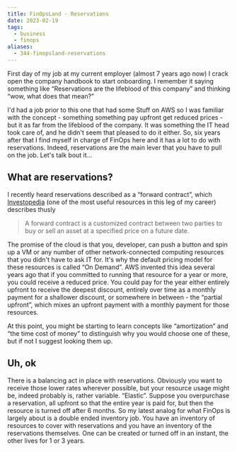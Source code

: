 ```yaml
---
title: FinOpsLand - Reservations
date: 2023-02-19
tags:
  - business
  - finops
aliases:
  - 344-finopsland-reservations
---
```


First day of my job at my current employer (almost 7 years ago now) I crack open the company handbook to start onboarding. I remember it saying something like “Reservations are the lifeblood of this company” and thinking “wow, what does that mean?”

I'd had a job prior to this one that had some Stuff on AWS so I was familiar with the concept - something something pay upfront get reduced prices - but it as far from the lifeblood of the company. It was something the IT head took care of, and he didn't seem that pleased to do it either. So, six years after that I find myself in charge of FinOps here and it has a lot to do with reservations. Indeed, reservations are the main lever that you have to pull on the job. Let's talk bout it…

## What are reservations?

I recently heard reservations described as a “forward contract”, which [Investopedia](https://www.investopedia.com/terms/f/forwardcontract.asp) (one of the most useful resources in this leg of my career) describes thusly

> A forward contract is a customized contract between two parties to buy or sell an asset at a specified price on a future date.

The promise of the cloud is that you, developer, can push a button and spin up a VM or any number of other network-connected computing resources that you didn't have to ask IT for. It's why the default pricing model for these resources is called “On Demand”. AWS invented this idea several years ago that if you committed to running that resource for a year or more, you could receive a reduced price. You could pay for the year either entirely upfront to receive the deepest discount, entirely over time as a monthly payment for a shallower discount, or somewhere in between - the “partial upfront”, which mixes an upfront payment with a monthly payment for those resources.

At this point, you might be starting to learn concepts like “amortization” and “the time cost of money” to distinguish why you would choose one of these, but if not I suggest looking them up.

## Uh, ok

There is a balancing act in place with reservations. Obviously you want to receive those lower rates wherever possible, but your resource usage might be, indeed probably is, rather variable. “Elastic”. Suppose you overpurchase a reservation, all upfront so that the entire year is paid for, but then the resource is turned off after 6 months. So my latest analog for what FinOps is largely about is a double ended inventory job. You have an inventory of resources to cover with reservations and you have an inventory of the reservations themselves. One can be created or turned off in an instant, the other lives for 1 or 3 years. 